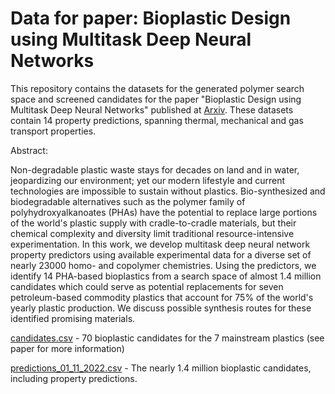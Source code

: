 # Data for paper: Bioplastic Design using Multitask Deep Neural Networks

This repository contains the datasets for the generated polymer search space and screened candidates for the paper "Bioplastic Design using Multitask Deep Neural Networks" published at [Arxiv](https://arxiv.org/abs/2203.12033). These datasets contain 14 property predictions, spanning thermal, mechanical and gas transport properties.

Abstract:

Non-degradable plastic waste stays for decades on land and in water, jeopardizing our environment; yet our modern lifestyle and current technologies are impossible to sustain without plastics. Bio-synthesized and biodegradable alternatives such as the polymer family of polyhydroxyalkanoates (PHAs) have the potential to replace large portions of the world's plastic supply with cradle-to-cradle materials, but their chemical complexity and diversity limit traditional resource-intensive experimentation. In this work, we develop multitask deep neural network property predictors using available experimental data for a diverse set of nearly 23000 homo- and copolymer chemistries. Using the predictors, we identify 14 PHA-based bioplastics from a search space of almost 1.4 million candidates which could serve as potential replacements for seven petroleum-based commodity plastics that account for 75% of the world's yearly plastic production. We discuss possible synthesis routes for these identified promising materials. 

[candidates.csv](candidates.csv) - 70 bioplastic candidates for the 7 mainstream plastics (see paper for more information)

[predictions_01_11_2022.csv](predictions_01_11_2022.csv) - The nearly 1.4 million bioplastic candidates, including property predictions.

